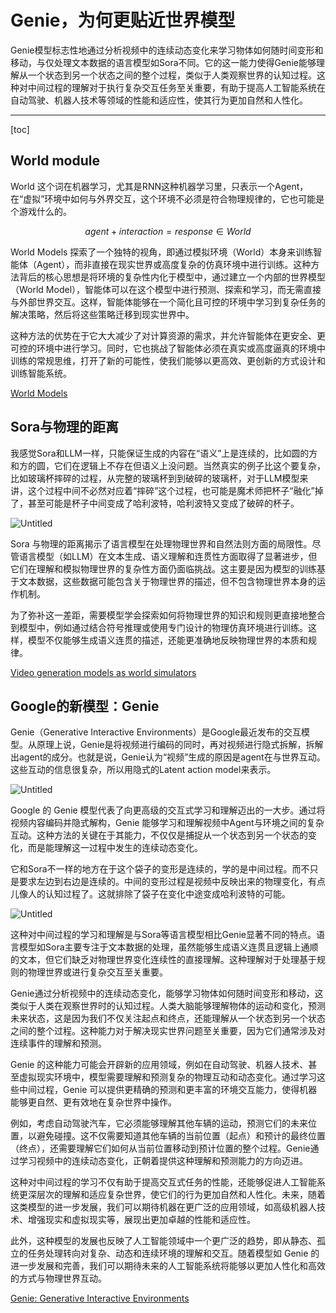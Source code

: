# Genie，为何更贴近世界模型

Genie模型标志性地通过分析视频中的连续动态变化来学习物体如何随时间变形和移动，与仅处理文本数据的语言模型如Sora不同。它的这一能力使得Genie能够理解从一个状态到另一个状态之间的整个过程，类似于人类观察世界的认知过程。这种对中间过程的理解对于执行复杂交互任务至关重要，有助于提高人工智能系统在自动驾驶、机器人技术等领域的性能和适应性，使其行为更加自然和人性化。

---
[toc]

## World module

World 这个词在机器学习，尤其是RNN这种机器学习里，只表示一个Agent，在“虚拟”环境中如何与外界交互，这个环境不必须是符合物理规律的，它也可能是个游戏什么的。

$$
agent + interaction = response \in World
$$

World Models 探索了一个独特的视角，即通过模拟环境（World）本身来训练智能体（Agent），而非直接在现实世界或高度复杂的仿真环境中进行训练。这种方法背后的核心思想是将环境的复杂性内化于模型中，通过建立一个内部的世界模型（World Model），智能体可以在这个模型中进行预测、探索和学习，而无需直接与外部世界交互。这样，智能体能够在一个简化且可控的环境中学习到复杂任务的解决策略，然后将这些策略迁移到现实世界中。

这种方法的优势在于它大大减少了对计算资源的需求，并允许智能体在更安全、更可控的环境中进行学习。同时，它也挑战了智能体必须在真实或高度逼真的环境中训练的常规思维，打开了新的可能性，使我们能够以更高效、更创新的方式设计和训练智能系统。

[World Models](https://arxiv.org/abs/1803.10122)

## Sora与物理的距离

我感觉Sora和LLM一样，只能保证生成的内容在“语义”上是连续的，比如圆的方和方的圆，它们在逻辑上不存在但语义上没问题。当然真实的例子比这个要复杂，比如玻璃杯摔碎的过程，从完整的玻璃杯到到破碎的玻璃杯，对于LLM模型来讲，这个过程中间不必然对应着“摔碎”这个过程，也可能是魔术师把杯子“融化”掉了，甚至可能是杯子中间变成了哈利波特，哈利波特又变成了破碎的杯子。

![Untitled](Genie%EF%BC%8C%E4%B8%BA%E4%BD%95%E6%9B%B4%E8%B4%B4%E8%BF%91%E4%B8%96%E7%95%8C%E6%A8%A1%E5%9E%8B%20e59b2d7e7dad414e9b27009757d63db8/Untitled.png)

Sora 与物理的距离揭示了语言模型在处理物理世界和自然法则方面的局限性。尽管语言模型（如LLM）在文本生成、语义理解和连贯性方面取得了显著进步，但它们在理解和模拟物理世界的复杂性方面仍面临挑战。这主要是因为模型的训练基于文本数据，这些数据可能包含关于物理世界的描述，但不包含物理世界本身的运作机制。

为了弥补这一差距，需要模型学会探索如何将物理世界的知识和规则更直接地整合到模型中，例如通过结合符号推理或使用专门设计的物理仿真环境进行训练。这样，模型不仅能够生成语义连贯的描述，还能更准确地反映物理世界的本质和规律。

[Video generation models as world simulators](https://openai.com/research/video-generation-models-as-world-simulators)

## Google的新模型：Genie

Genie（Generative Interactive Environments）是Google最近发布的交互模型。从原理上说，Genie是将视频进行编码的同时，再对视频进行隐式拆解，拆解出agent的成分。也就是说，Genie认为“视频”生成的原因是agent在与世界互动。这些互动的信息很复杂，所以用隐式的Latent action model来表示。

![Untitled](Genie%EF%BC%8C%E4%B8%BA%E4%BD%95%E6%9B%B4%E8%B4%B4%E8%BF%91%E4%B8%96%E7%95%8C%E6%A8%A1%E5%9E%8B%20e59b2d7e7dad414e9b27009757d63db8/Untitled%201.png)

Google 的 Genie 模型代表了向更高级的交互式学习和理解迈出的一大步。通过将视频内容编码并隐式解构，Genie 能够学习和理解视频中Agent与环境之间的复杂互动。这种方法的关键在于其能力，不仅仅是捕捉从一个状态到另一个状态的变化，而是能理解这一过程中发生的连续动态变化。

它和Sora不一样的地方在于这个袋子的变形是连续的，学的是中间过程。而不只是要求左边到右边是连续的。中间的变形过程是视频中反映出来的物理变化，有点儿像人的认知过程了。这就排除了袋子在变化中途变成哈利波特的可能。

![Untitled](Genie%EF%BC%8C%E4%B8%BA%E4%BD%95%E6%9B%B4%E8%B4%B4%E8%BF%91%E4%B8%96%E7%95%8C%E6%A8%A1%E5%9E%8B%20e59b2d7e7dad414e9b27009757d63db8/Untitled%202.png)

这种对中间过程的学习和理解是与Sora等语言模型相比Genie显著不同的特点。语言模型如Sora主要专注于文本数据的处理，虽然能够生成语义连贯且逻辑上通顺的文本，但它们缺乏对物理世界变化连续性的直接理解。这种理解对于处理基于规则的物理世界或进行复杂交互至关重要。

Genie通过分析视频中的连续动态变化，能够学习物体如何随时间变形和移动，这类似于人类在观察世界时的认知过程。人类大脑能够理解物体的运动和变化，预测未来状态，这是因为我们不仅关注起点和终点，还能理解从一个状态到另一个状态之间的整个过程。这种能力对于解决现实世界问题至关重要，因为它们通常涉及对连续事件的理解和预测。

Genie 的这种能力可能会开辟新的应用领域，例如在自动驾驶、机器人技术、甚至虚拟现实环境中，模型需要理解和预测复杂的物理互动和动态变化。通过学习这些中间过程，Genie 可以提供更精确的预测和更丰富的环境交互能力，使得机器能够更自然、更有效地在复杂世界中操作。

例如，考虑自动驾驶汽车，它必须能够理解其他车辆的运动，预测它们的未来位置，以避免碰撞。这不仅需要知道其他车辆的当前位置（起点）和预计的最终位置（终点），还需要理解它们如何从当前位置移动到预计位置的整个过程。Genie通过学习视频中的连续动态变化，正朝着提供这种理解和预测能力的方向迈进。

这种对中间过程的学习不仅有助于提高交互式任务的性能，还能够促进人工智能系统更深层次的理解和适应复杂世界，使它们的行为更加自然和人性化。未来，随着这类模型的进一步发展，我们可以期待机器在更广泛的应用领域，如高级机器人技术、增强现实和虚拟现实等，展现出更加卓越的性能和适应性。

此外，这种模型的发展也反映了人工智能领域中一个更广泛的趋势，即从静态、孤立的任务处理转向对复杂、动态和连续环境的理解和交互。随着模型如 Genie 的进一步发展和完善，我们可以期待未来的人工智能系统将能够以更加人性化和高效的方式与物理世界互动。

[Genie: Generative Interactive Environments](https://arxiv.org/abs/2402.15391)